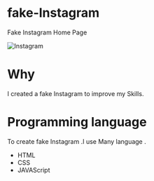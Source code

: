 # fake-Instagram
Fake Instagram Home Page

![Instagram](https://user-images.githubusercontent.com/118068044/218335377-2d346a35-5c2e-4a83-9e70-58e49dc5e457.png)

# Why

I created a fake Instagram to improve my Skills.
# Programming language
To create fake Instagram .I use Many language .

- HTML
- CSS
- JAVAScript
